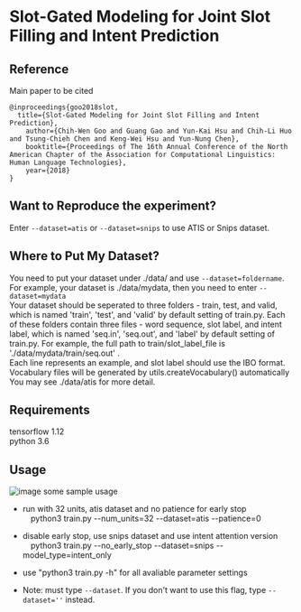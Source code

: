 # Slot-Gated Modeling for Joint Slot Filling and Intent Prediction

## Reference
Main paper to be cited

```
@inproceedings{goo2018slot,
  title={Slot-Gated Modeling for Joint Slot Filling and Intent Prediction},
    author={Chih-Wen Goo and Guang Gao and Yun-Kai Hsu and Chih-Li Huo and Tsung-Chieh Chen and Keng-Wei Hsu and Yun-Nung Chen},
    booktitle={Proceedings of The 16th Annual Conference of the North American Chapter of the Association for Computational Linguistics: Human Language Technologies},
    year={2018}
}
```

## Want to Reproduce the experiment?
Enter `--dataset=atis` or `--dataset=snips` to use ATIS or Snips dataset.

## Where to Put My Dataset?
You need to put your dataset under ./data/ and use `--dataset=foldername`. 
For example, your dataset is ./data/mydata, then you need to enter `--dataset=mydata` <br>
Your dataset should be seperated to three folders - train, test, and valid, which is named 'train', 'test', and 'valid' by default setting of train.py. 
Each of these folders contain three files - word sequence, slot label, and intent label, which is named 'seq.in', 'seq.out', and 'label' by default setting of train.py. 
For example, the full path to train/slot_label_file is './data/mydata/train/seq.out' .  
Each line represents an example, and slot label should use the IBO format. <br>
Vocabulary files will be generated by utils.createVocabulary() automatically <br>
You may see ./data/atis for more detail.

## Requirements
tensorflow 1.12 <br>
python 3.6

## Usage
![image](http://github.com/sliderSun/pynlp/intent-slot-joint-model/Intent-SlotGated/image.jpg)
some sample usage <br>
* run with 32 units, atis dataset and no patience for early stop <br>
&emsp;python3 train.py --num_units=32 --dataset=atis --patience=0

* disable early stop, use snips dataset and use intent attention version <br>
&emsp;python3 train.py --no_early_stop --dataset=snips --model_type=intent_only

* use "python3 train.py -h" for all avaliable parameter settings

* Note: must type `--dataset`. If you don't want to use this flag, type `--dataset=''` instead.


